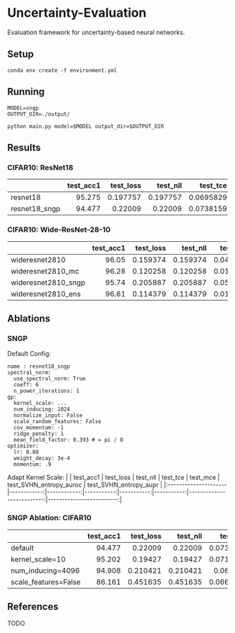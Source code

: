 # Uncertainty-Evaluation

Evaluation framework for uncertainty-based neural networks.


## Setup
```
conda env create -f environment.yml
```

## Running
```
MODEL=sngp
OUTPUT_DIR=./output/

python main.py model=$MODEL output_dir=$OUTPUT_DIR
```


## Results

### CIFAR10: ResNet18
|                     |   test_acc1 |   test_loss |   test_nll |   test_tce |   test_mce |   test_SVHN_entropy_auroc |   test_SVHN_entropy_aupr |
|:--------------------|------------:|------------:|-----------:|-----------:|-----------:|--------------------------:|-------------------------:|
| resnet18            |      95.275 |    0.197757 |   0.197757 |  0.0695829 |  0.0447987 |                  0.880982 |                 0.869589 |
| resnet18_sngp       |      94.477 |    0.22009  |   0.22009  |  0.0738159 |  0.0460703 |                  0.863937 |                 0.85443  |

### CIFAR10: Wide-ResNet-28-10
|                     |   test_acc1 |   test_loss |   test_nll |   test_tce |   test_mce |   test_SVHN_entropy_auroc |   test_SVHN_entropy_aupr |
|:--------------------|------------:|------------:|-----------:|-----------:|-----------:|--------------------------:|-------------------------:|
| wideresnet2810      |      96.05  |    0.159374 |   0.159374 |  0.041665  |  0.021761  |                  0.892527 |                 0.884355 |
| wideresnet2810_mc   |      96.28  |    0.120258 |   0.120258 |  0.012486  |  0.014515  |                  0.918307 |                 0.905463 |
| wideresnet2810_sngp |      95.74  |    0.205887 |   0.205887 |  0.058210  |  0.025145	 |                  0.848497 |                 0.857889 |
| wideresnet2810_ens  |      96.61  |    0.114379 |   0.114379 |  0.018241  |  0.015642  |                  0.919876 |                 0.908626 |

## Ablations

### SNGP 
Default Config:
```
name : resnet18_sngp
spectral_norm:
  use_spectral_norm: True
  coeff: 6
  n_power_iterations: 1
gp:
  kernel_scale: ...
  num_inducing: 1024
  normalize_input: False
  scale_random_features: False
  cov_momentum: -1
  ridge_penalty: 1
  mean_field_factor: 0.393 # = pi / 8
optimizer:
  lr: 0.08
  weight_decay: 3e-4
  momentum: .9
```
Adapt Kernel Scale:
|                      |   test_acc1 |   test_loss |   test_nll |   test_tce |   test_mce |   test_SVHN_entropy_auroc |   test_SVHN_entropy_aupr |
|:---------------------|------------:|------------:|-----------:|-----------:|-----------:|--------------------------:|-------------------------:|


### SNGP Ablation: CIFAR10

|                      |   test_acc1 |   test_loss |   test_nll |   test_tce |   test_mce |   test_SVHN_entropy_auroc |   test_SVHN_entropy_aupr |
|:---------------------|------------:|------------:|-----------:|-----------:|-----------:|--------------------------:|-------------------------:|
| default              |      94.477 |    0.22009  |   0.22009  |  0.0738159 |  0.0460703 |                  0.863937 |                 0.85443  |
| kernel_scale=10      |      95.202 |    0.19427  |   0.19427  |  0.0716748 |  0.0448753 |                  0.876433 |                 0.866152 |
| num_inducing=4096    |      94.908 |    0.210421 |   0.210421 |  0.069614  |  0.044008  |                  0.868013 |                 0.859462 |
| scale_features=False |      86.161 |    0.451635 |   0.451635 |  0.0669977 |  0.0473571 |                  0.799947 |                 0.746378 |


## References

TODO

